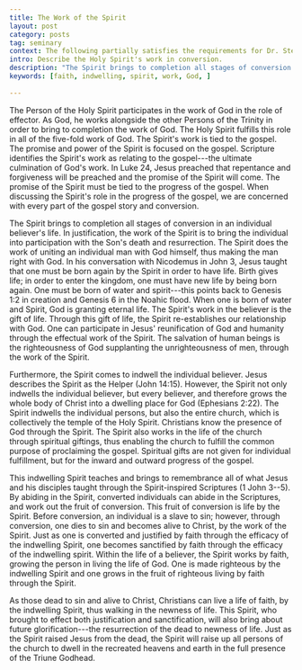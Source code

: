 ```yaml
---
title: The Work of the Spirit
layout: post
category: posts
tag: seminary
context: The following partially satisfies the requirements for Dr. Steven McKinion's Christian Theology II class at Southeastern Baptist Theological Seminary.
intro: Describe the Holy Spirit's work in conversion.
description: "The Spirit brings to completion all stages of conversion in an individual believer's life. This Spirit, who brought to effect both justification and sanctification, will also bring about future glorification—the resurrection of the dead to newness of life."
keywords: [faith, indwelling, spirit, work, God, ]
 
---
```


The Person of the Holy Spirit participates in the work of God in the role of effector. As God, he works alongside the other Persons of the Trinity in order to bring to completion the work of God. The Holy Spirit fulfills this role in all of the five-fold work of God. The Spirit's work is tied to the gospel. The promise and power of the Spirit is focused on the gospel. Scripture identifies the Spirit's work as relating to the gospel---the ultimate culmination of God's work. In Luke 24, Jesus preached that repentance and forgiveness will be preached and the promise of the Spirit will come. The promise of the Spirit must be tied to the progress of the gospel. When discussing the Spirit's role in the progress of the gospel, we are concerned with every part of the gospel story and conversion.

The Spirit brings to completion all stages of conversion in an individual believer's life. In justification, the work of the Spirit is to bring the individual into participation with the Son's death and resurrection. The Spirit does the work of uniting an individual man with God himself, thus making the man right with God. In his conversation with Nicodemus in John 3, Jesus taught that one must be born again by the Spirit in order to have life. Birth gives life; in order to enter the kingdom, one must have new life by being born again. One must be born of water and spirit---this points back to Genesis 1:2 in creation and Genesis 6 in the Noahic flood. When one is born of water and Spirit, God is granting eternal life. The Spirit's work in the believer is the gift of life. Through this gift of life, the Spirit re-establishes our relationship with God. One can participate in Jesus' reunification of God and humanity through the effectual work of the Spirit. The salvation of human beings is the righteousness of God supplanting the unrighteousness of men, through the work of the Spirit.

Furthermore, the Spirit comes to indwell the individual believer. Jesus describes the Spirit as the Helper (John 14:15). However, the Spirit not only indwells the individual believer, but every believer, and therefore grows the whole body of Christ into a dwelling place for God (Ephesians 2:22). The Spirit indwells the individual persons, but also the entire church, which is collectively the temple of the Holy Spirit. Christians know the presence of God through the Spirit. The Spirit also works in the life of the church through spiritual giftings, thus enabling the church to fulfill the common purpose of proclaiming the gospel. Spiritual gifts are not given for individual fulfillment, but for the inward and outward progress of the gospel.

This indwelling Spirit teaches and brings to remembrance all of what Jesus and his disciples taught through the Spirit-inspired Scriptures (1 John 3--5). By abiding in the Spirit, converted individuals can abide in the Scriptures, and work out the fruit of conversion. This fruit of conversion is life by the Spirit. Before conversion, an individual is a slave to sin; however, through conversion, one dies to sin and becomes alive to Christ, by the work of the Spirit. Just as one is converted and justified by faith through the efficacy of the indwelling Spirit, one becomes sanctified by faith through the efficacy of the indwelling spirit. Within the life of a believer, the Spirit works by faith, growing the person in living the life of God. One is made righteous by the indwelling Spirit and one grows in the fruit of righteous living by faith through the Spirit. 

As those dead to sin and alive to Christ, Christians can live a life of faith, by the indwelling Spirit, thus walking in the newness of life. This Spirit, who brought to effect both justification and sanctification, will also bring about future glorification---the resurrection of the dead to newness of life. Just as the Spirit raised Jesus from the dead, the Spirit will raise up all persons of the church to dwell in the recreated heavens and earth in the full presence of the Triune Godhead.


